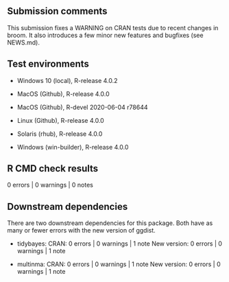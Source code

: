 ## Submission comments
This submission fixes a WARNING on CRAN tests due to recent 
changes in broom. It also introduces a few minor new features
and bugfixes (see NEWS.md).

## Test environments
* Windows 10 (local), R-release 4.0.2

* MacOS (Github), R-release 4.0.0
* MacOS (Github), R-devel 2020-06-04 r78644
* Linux (Github), R-release 4.0.0
* Solaris (rhub), R-release 4.0.0
* Windows (win-builder), R-release 4.0.0

## R CMD check results
0 errors | 0 warnings | 0 notes

## Downstream dependencies
There are two downstream dependencies for this package. Both 
have as many or fewer errors with the new version of ggdist.

* tidybayes:
  CRAN:        0 errors | 0 warnings | 1 note
  New version: 0 errors | 0 warnings | 1 note

* multinma:
  CRAN:        0 errors | 0 warnings | 1 note
  New version: 0 errors | 0 warnings | 1 note
